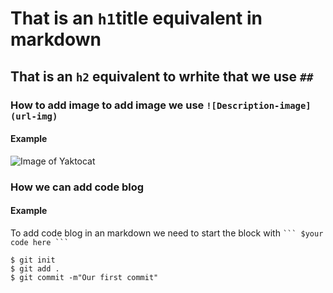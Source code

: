 # That is an `h1`title equivalent in markdown
## That is an `h2` equivalent to wrhite that we use `##`

### How to add image to add image we use `![Description-image](url-img)`
#### Example
![Image of Yaktocat](https://octodex.github.com/images/yaktocat.png)

### How we can add code blog 
#### Example 
To add code blog in an markdown we need to start the block with ` ``` $your code here ``` `
```
$ git init
$ git add .
$ git commit -m"Our first commit"
```
        
